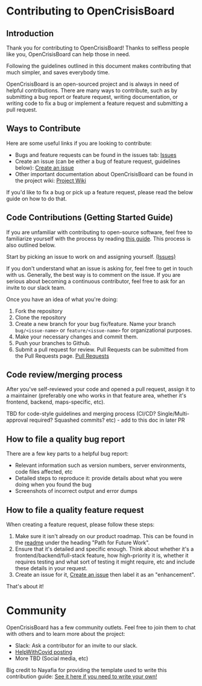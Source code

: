 # Contributing to OpenCrisisBoard

## Introduction

Thank you for contributing to OpenCrisisBoard! Thanks to selfless people like you, OpenCrisisBoard can help those in need.

Following the guidelines outlined in this document makes contributing that much simpler, and saves everybody time.

OpenCrisisBoard is an open-sourced project and is always in need of helpful contributions. There are many ways to contribute, such as by submitting a bug report or feature request, writing documentation, or writing code to fix a bug or implement a feature request and submitting a pull request.

## Ways to Contribute

Here are some useful links if you are looking to contribute:

- Bugs and feature requests can be found in the issues tab: [Issues](https://github.com/crisisboard/opencrisisboard/issues)
- Create an issue (can be either a bug of feature request, guidelines below): [Create an issue](https://github.com/crisisboard/opencrisisboard/issues/new)
- Other important documentation about OpenCrisisBoard can be found in the project wiki: [Project Wiki](https://github.com/crisisboard/opencrisisboard/wiki)

If you'd like to fix a bug or pick up a feature request, please read the below guide on how to do that.

## Code Contributions (Getting Started Guide)

If you are unfamiliar with contributing to open-source software, feel free to familiarize yourself with the process by reading [this guide](https://codeburst.io/a-step-by-step-guide-to-making-your-first-github-contribution-5302260a2940). This process is also outlined below.

Start by picking an issue to work on and assigning yourself. [(Issues)](https://github.com/crisisboard/opencrisisboard/issues)

If you don't understand what an issue is asking for, feel free to get in touch with us. Generally, the best way is to comment on the issue. If you are serious about becoming a continuous contributor, feel free to ask for an invite to our slack team.

Once you have an idea of what you're doing:

1. Fork the repository
2. Clone the repository
3. Create a new branch for your bug fix/feature. Name your branch `bug/<issue-name>` or `feature/<issue-name>` for organizational purposes.
4. Make your necessary changes and commit them.
5. Push your branches to Github.
6. Submit a pull request for review. Pull Requests can be submitted from the Pull Requests page. [Pull Requests](https://github.com/crisisboard/opencrisisboard/pulls)

## Code review/merging process

After you've self-reviewed your code and opened a pull request, assign it to a maintainer (preferably one who works in that feature area, whether it's frontend, backend, maps-specific, etc).

TBD for code-style guidelines and merging process (CI/CD? Single/Multi-approval required? Squashed commits? etc) - add to this doc in later PR

## How to file a quality bug report

There are a few key parts to a helpful bug report:

- Relevant information such as version numbers, server environments, code files affected, etc
- Detailed steps to reproduce it: provide details about what you were doing when you found the bug
- Screenshots of incorrect output and error dumps

## How to file a quality feature request

When creating a feature request, please follow these steps:

1. Make sure it isn't already on our product roadmap. This can be found in the [readme](https://github.com/crisisboard/opencrisisboard/blob/master/README.md) under the heading "Path for Future Work".
2. Ensure that it's detailed and specific enough. Think about whether it's a frontend/backend/full-stack feature, how high-priority it is, whether it requires testing and what sort of testing it might require, etc and include these details in your request.
3. Create an issue for it, [Create an issue](https://github.com/crisisboard/opencrisisboard/issues/new) then label it as an "enhancement".

That's about it!

# Community

OpenCrisisBoard has a few community outlets. Feel free to join them to chat with others and to learn more about the project:
- Slack: Ask a contributor for an invite to our slack.
- [HelpWithCovid posting](https://helpwithcovid.com/projects/133)
- More TBD (Social media, etc)

Big credit to Nayafia for providing the template used to write this contribution guide: [See it here if you need to write your own!](https://github.com/nayafia/contributing-template)